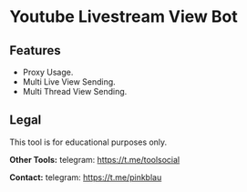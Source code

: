 # Youtube Livestream View Bot


## Features
- Proxy Usage.
- Multi Live View Sending.
- Multi Thread View Sending.



## Legal
This tool is for educational purposes only.


**Other Tools:** telegram: https://t.me/toolsocial

**Contact:** telegram: https://t.me/pinkblau
